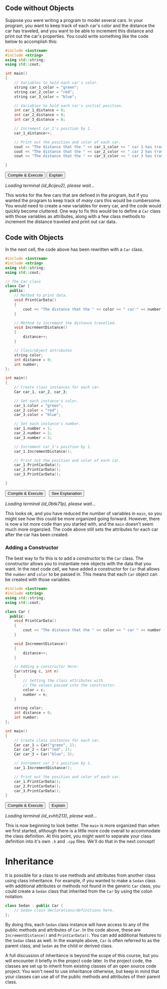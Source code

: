 
## Code without Objects

Suppose you were writing a program to model several cars. In your program, you want to keep track of each car's color and the distance the car has traveled, and you want to be able to increment this distance and print out the car's properties. You could write something like the code below to accomplish this:


```c++
#include <iostream>
#include <string>
using std::string;
using std::cout;

int main()
{
    // Variables to hold each car's color.
    string car_1_color = "green";
    string car_2_color = "red";
    string car_3_color = "blue";

    // Variables to hold each car's initial position.
    int car_1_distance = 0;
    int car_2_distance = 0;
    int car_3_distance = 0;

    // Increment car_1's position by 1.
    car_1_distance++;

    // Print out the position and color of each car.
    cout << "The distance that the " << car_1_color << " car 1 has traveled is: " << car_1_distance << "\n";
    cout << "The distance that the " << car_2_color << " car 2 has traveled is: " << car_2_distance << "\n";
    cout << "The distance that the " << car_3_color << " car 3 has traveled is: " << car_3_distance << "\n";

}
```

<span class="graffiti-highlight graffiti-id_vmcybyn-id_tj2haa7"><i></i><button>Compile & Execute</button></span>
<span class="graffiti-highlight graffiti-id_5tut8lx-id_vg0qxmv"><i></i><button>Explain</button></span>

<i>Loading terminal (id_8cijeu2), please wait...</i>

This works for the few cars that are defined in the program, but if you wanted the program to keep track of _many_ cars this would be cumbersome. You would need to create a new variables for every car, and the code would quickly become cluttered. One way to fix this would be to define a `Car` class with those variables as attributes, along with a few class methods to increment the distance traveled and print out car data.

## Code with Objects

In the next cell, the code above has been rewritten with a `Car` class.


```c++
#include <iostream>
#include <string>
using std::string;
using std::cout;

// The Car class
class Car {
  public:
    // Method to print data.
    void PrintCarData()
    {
        cout << "The distance that the " << color << " car " << number << " has traveled is: " << distance << "\n";
    }

    // Method to increment the distance travelled.
    void IncrementDistance()
    {
        distance++;
    }

    // Class/object attributes
    string color;
    int distance = 0;
    int number;
};

int main()
{
    // Create class instances for each car.
    Car car_1, car_2, car_3;

    // Set each instance's color.
    car_1.color = "green";
    car_2.color = "red";
    car_3.color = "blue";

    // Set each instance's number.
    car_1.number = 1;
    car_2.number = 2;
    car_3.number = 3;

    // Increment car_1's position by 1.
    car_1.IncrementDistance();

    // Print out the position and color of each car.
    car_1.PrintCarData();
    car_2.PrintCarData();
    car_3.PrintCarData();

}
```

<span class="graffiti-highlight graffiti-id_fvoonx8-id_jodq5ou"><i></i><button>Compile & Execute</button></span> &nbsp; <span class="graffiti-highlight graffiti-id_w1rjpfp-id_hvoqbln"><i></i><button>See Explanation</button></span>

<i>Loading terminal (id_0btk71p), please wait...</i>

This looks ok, and you have reduced the number of variables in `main`, so you might see how this could be more organized going forward. However, there is now a lot more code than you started with, and the `main` doesn't seem much more organzied. The code above still sets the attributes for each car after the car has been created.

### Adding a Constructor

The best way to fix this is to add a _constructor_ to the `Car`  class. The constructor allows you to instantiate new objects with the data that you want. In the next code cell, we have added a constructor for `Car` that allows the `number` and `color` to be passed in. This means that each `Car` object can be created with those variables.


```c++
#include <iostream>
#include <string>
using std::string;
using std::cout;

class Car {
  public:
    void PrintCarData()
    {
        cout << "The distance that the " << color << " car " << number << " has traveled is: " << distance << "\n";
    }

    void IncrementDistance()
    {
        distance++;
    }

    // Adding a constructor here:
    Car(string c, int n)
    {
        // Setting the class attributes with
        // The values passed into the constructor.
        color = c;
        number = n;
    }

    string color;
    int distance = 0;
    int number;
};

int main()
{
    // Create class instances for each car.
    Car car_1 = Car("green", 1);
    Car car_2 = Car("red", 2);
    Car car_3 = Car("blue", 3);

    // Increment car_1's position by 1.
    car_1.IncrementDistance();

    // Print out the position and color of each car.
    car_1.PrintCarData();
    car_2.PrintCarData();
    car_3.PrintCarData();
}
```

<span class="graffiti-highlight graffiti-id_j4zxcn7-id_qhlgzj4"><i></i><button>Compile & Execute</button></span> &nbsp; <span class="graffiti-highlight graffiti-id_5kon3zs-id_5ehsk4q"><i></i><button>Explain</button></span>

<i>Loading terminal (id_xvhh213), please wait...</i>

This is now beginning to look better. The `main` is more organized than when we first started, although there is a little more code overall to accommodate the class definition. At this point, you might want to separate your class definition into it's own `.h` and `.cpp` files. We'll do that in the next concept!

# Inheritance
It is possible for a class to use methods and attributes from another class using class inheritance. For example, if you wanted to make a `Sedan` class with additional attributes or methods not found in the generic `Car` class, you could create a `Sedan` class that inherited from the `Car` by using the colon notation:
```c++
class Sedan : public Car {
    // Sedan class declarations/definitions here.
};
```

By doing this, each `Sedan` class instance will have access to any of the public methods and attributes of `Car`. In the code above, these are `IncrementDistance()` and `PrintCarData()`. You can add additional features to the `Sedan` class as well. In the example above, `Car` is often referred to as the parent class, and `Sedan` as the child or derived class.

A full discussion of inheritance is beyond the scope of this course, but you will encounter it briefly in the project code later. In the project code, the classes are set up to inherit from existing classes of an open source code project. You won't need to use inheritance otherwise, but keep in mind that your classes can use all of the public methods and attributes of their parent class.
